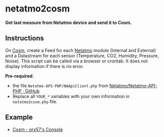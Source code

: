 # netatmo2cosm

**Get last measure from Netatmo device and send it to Cosm.**

## Instructions

On [Cosm](https://cosm.com/), create a Feed for each [Netatmo](http://www.netatmo.com/) module (Internal and External) and a Datastream for each sensor (Temperature, CO2, Humidity, Pressure, Noise). This script can be called via a browser or crontab. It does not display information if there is no error.

**Pre-required**:

* the file `Netatmo-API-PHP/NAApiClient.php` from [Netatmo/Netatmo-API-PHP · GitHub](https://github.com/Netatmo/Netatmo-API-PHP)
* Replace all `YOUR_*` variables with your own information in `netatmo2cosm.php` file.

## Example

* [Cosm - orx57's Console](https://cosm.com/users/orx57)
